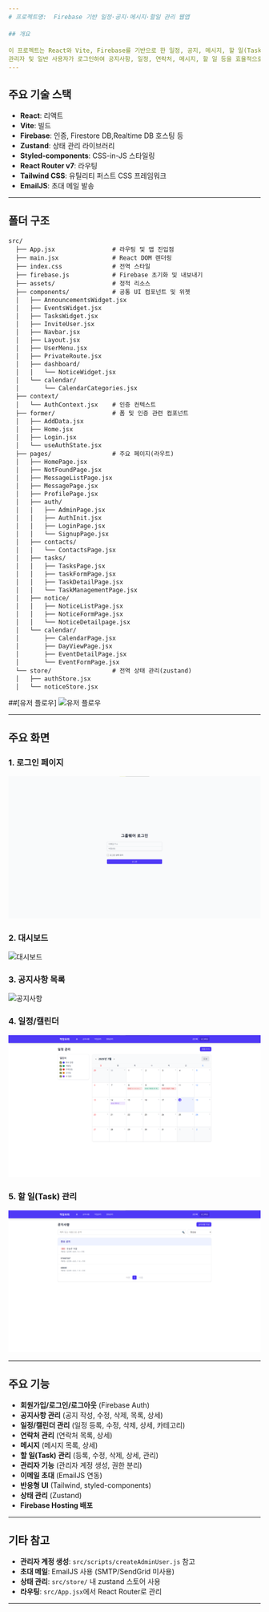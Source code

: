 ```yaml
---
# 프로젝트명:  Firebase 기반 일정·공지·메시지·할일 관리 웹앱

## 개요

이 프로젝트는 React와 Vite, Firebase를 기반으로 한 일정, 공지, 메시지, 할 일(Task) 관리 웹 애플리케이션입니다.
관리자 및 일반 사용자가 로그인하여 공지사항, 일정, 연락처, 메시지, 할 일 등을 효율적으로 관리할 수 있습니다.
---
```


## 주요 기술 스택

- **React**: 리액트 
- **Vite**:  빌드
- **Firebase**: 인증, Firestore DB,Realtime DB 호스팅 등
- **Zustand**: 상태 관리 라이브러리
- **Styled-components**: CSS-in-JS 스타일링
- **React Router v7**: 라우팅
- **Tailwind CSS**: 유틸리티 퍼스트 CSS 프레임워크
- **EmailJS**: 초대 메일 발송

---

## 폴더 구조

```
src/
  ├── App.jsx                # 라우팅 및 앱 진입점
  ├── main.jsx               # React DOM 렌더링
  ├── index.css              # 전역 스타일
  ├── firebase.js            # Firebase 초기화 및 내보내기
  ├── assets/                # 정적 리소스
  ├── components/            # 공통 UI 컴포넌트 및 위젯
  │   ├── AnnouncementsWidget.jsx
  │   ├── EventsWidget.jsx
  │   ├── TasksWidget.jsx
  │   ├── InviteUser.jsx
  │   ├── Navbar.jsx
  │   ├── Layout.jsx
  │   ├── UserMenu.jsx
  │   ├── PrivateRoute.jsx
  │   ├── dashboard/
  │   │   └── NoticeWidget.jsx
  │   └── calendar/
  │       └── CalendarCategories.jsx
  ├── context/
  │   └── AuthContext.jsx    # 인증 컨텍스트
  ├── former/                # 폼 및 인증 관련 컴포넌트
  │   ├── AddData.jsx
  │   ├── Home.jsx
  │   ├── Login.jsx
  │   └── useAuthState.jsx
  ├── pages/                 # 주요 페이지(라우트)
  │   ├── HomePage.jsx
  │   ├── NotFoundPage.jsx
  │   ├── MessageListPage.jsx
  │   ├── MessagePage.jsx
  │   ├── ProfilePage.jsx
  │   ├── auth/
  │   │   ├── AdminPage.jsx
  │   │   ├── AuthInit.jsx
  │   │   ├── LoginPage.jsx
  │   │   └── SignupPage.jsx
  │   ├── contacts/
  │   │   └── ContactsPage.jsx
  │   ├── tasks/
  │   │   ├── TasksPage.jsx
  │   │   ├── taskFormPage.jsx
  │   │   ├── TaskDetailPage.jsx
  │   │   └── TaskManagementPage.jsx
  │   ├── notice/
  │   │   ├── NoticeListPage.jsx
  │   │   ├── NoticeFormPage.jsx
  │   │   └── NoticeDetailpage.jsx
  │   └── calendar/
  │       ├── CalendarPage.jsx
  │       ├── DayViewPage.jsx
  │       ├── EventDetailPage.jsx
  │       └── EventFormPage.jsx
  └── store/                 # 전역 상태 관리(zustand)
  │   ├── authStore.jsx
  │   └── noticeStore.jsx
```

##[유저 플로우]
![유저 플로우](public/screenshots/userflow.png)

---

## 주요 화면

### 1. 로그인 페이지

![로그인](public/screenshots/login.png)

### 2. 대시보드

![대시보드](public/screenshots/dashboard.png)

### 3. 공지사항 목록

![공지사항](public/screenshots/notice_list.png)

### 4. 일정/캘린더

![캘린더](public/screenshots/calendar.png)

### 5. 할 일(Task) 관리

![할일](public/screenshots/tasks.png)

---

## 주요 기능

- **회원가입/로그인/로그아웃** (Firebase Auth)
- **공지사항 관리** (공지 작성, 수정, 삭제, 목록, 상세)
- **일정/캘린더 관리** (일정 등록, 수정, 삭제, 상세, 카테고리)
- **연락처 관리** (연락처 목록, 상세)
- **메시지** (메시지 목록, 상세)
- **할 일(Task) 관리** (등록, 수정, 삭제, 상세, 관리)
- **관리자 기능** (관리자 계정 생성, 권한 분리)
- **이메일 초대** (EmailJS 연동)
- **반응형 UI** (Tailwind, styled-components)
- **상태 관리** (Zustand)
- **Firebase Hosting 배포**

---

## 기타 참고

- **관리자 계정 생성**: `src/scripts/createAdminUser.js` 참고
- **초대 메일**: EmailJS 사용 (SMTP/SendGrid 미사용)
- **상태 관리**: `src/store/` 내 zustand 스토어 사용
- **라우팅**: `src/App.jsx`에서 React Router로 관리

---
